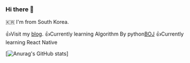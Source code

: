 ### Hi there 👋

🇰🇷 I'm from South Korea.  



👍Visit my [blog](https://koreanddinghwan.github.io/). 
👍Currently learning Algorithm By python[BOJ](https://www.acmicpc.net/user/rkdaudghks99)
👍Currently learning React Native

[![Anurag's GitHub stats](https://github-readme-stats.vercel.app/api?username=koreanddinghwan)]
